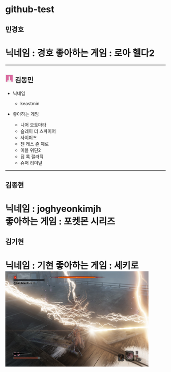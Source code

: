 # github-test

## 민경호
닉네임 : 경호
좋아하는 게임 : 로아 헬다2
========   

-----------------------------------------
## <img src="https://github.com/rudghgmrdls1/github-test/blob/%EB%8F%99%EB%AF%BC%EB%8B%98/Images/101377860.png" width="5%" height="5%" title="px" alt="keastmin profile"></img> 김동민   
- 닉네임   
  - keastmin

- 좋아하는 게임
  - 니어 오토마타
  - 슬레이 더 스파이어
  - 사이퍼즈
  - 젠 레스 존 제로
  - 이블 위딘2
  - 딥 록 갤러틱
  - 슈퍼 리미널
-----------------------------------------


## 김종현<br>
닉네임 : joghyeonkimjh<br>
좋아하는 게임 : 포켓몬 시리즈
=======


## 김기현
닉네임 : 기현
좋아하는 게임 : 세키로
<img src="SEKIRO.jpg" width="450px" height="300px" title="세키로 뇌반" alt="Sekiro"></img><br/>
======
